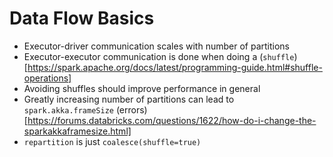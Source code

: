# Data Flow Basics

- Executor-driver communication scales with number of partitions
- Executor-executor communication is done when doing a (`shuffle`)[https://spark.apache.org/docs/latest/programming-guide.html#shuffle-operations]
- Avoiding shuffles should improve performance in general
- Greatly increasing number of partitions can lead to `spark.akka.frameSize` (errors)[https://forums.databricks.com/questions/1622/how-do-i-change-the-sparkakkaframesize.html]
- `repartition` is just `coalesce(shuffle=true)`
